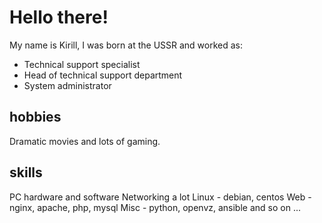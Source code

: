 Hello there!
===

My name is Kirill, I was born at the USSR and worked as:

- Technical support specialist
- Head of technical support department
- System administrator

hobbies
---

Dramatic movies and lots of gaming.

skills
---

PC hardware and software
Networking a lot
Linux - debian, centos
Web - nginx, apache, php, mysql
Misc - python, openvz, ansible
and so on ...
